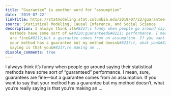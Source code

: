 ```yaml
---
title: “Guarantee” is another word for “assumption”
date: '2019-07-22'
linkTitle: https://statmodeling.stat.columbia.edu/2019/07/22/guarantee-is-another-word-for-assumption/
source: Statistical Modeling, Causal Inference, and Social Science
description: I always think it&#8217;s funny when people go around saying their statistical
  methods have some sort of &#8220;guaranteed&#8221; performance. I mean, sure, guarantees
  are fine&#8212;but a guarantee comes from an assumption. If you want to say that
  your method has a guarantee but my method doesn&#8217;t, what you&#8217;re really
  saying is that you&#8217;re making an ...
disable_comments: true
---
```

I always think it&#8217;s funny when people go around saying their statistical methods have some sort of &#8220;guaranteed&#8221; performance. I mean, sure, guarantees are fine&#8212;but a guarantee comes from an assumption. If you want to say that your method has a guarantee but my method doesn&#8217;t, what you&#8217;re really saying is that you&#8217;re making an ...